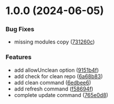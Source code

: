 # 1.0.0 (2024-06-05)


### Bug Fixes

* missing modules copy ([731260c](https://github.com/sinedied/azd-infra/commit/731260cc434dca853b005993e948200dd407a389))


### Features

* add allowUnclean option ([9151b4f](https://github.com/sinedied/azd-infra/commit/9151b4f4a4eb52e7a832a6ce60286a551a28bbe6))
* add check for clean repo ([6a68b83](https://github.com/sinedied/azd-infra/commit/6a68b835ea6d78d07f0640e239d9f45c128d3aa2))
* add clean command ([6edbee6](https://github.com/sinedied/azd-infra/commit/6edbee69a37360f2691ef5899fba5d43d1900d1b))
* add refresh command ([f58694f](https://github.com/sinedied/azd-infra/commit/f58694f6e5f3a1059ea19127a0fe3c3371841e77))
* complete update command ([765e0d8](https://github.com/sinedied/azd-infra/commit/765e0d8cd137734fb0020fb612a0e90d88bac1a4))
